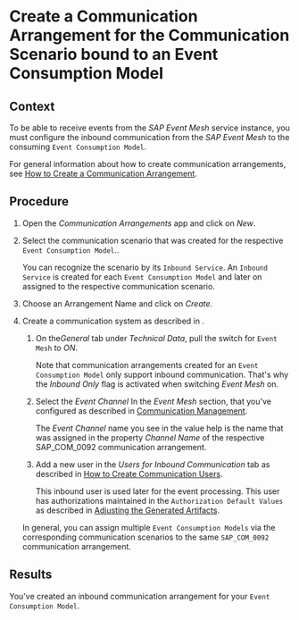 <!-- loio711286a6629c4f209ff42e5e1383ab88 -->

# Create a Communication Arrangement for the Communication Scenario bound to an Event Consumption Model



## Context

To be able to receive events from the *SAP Event Mesh* service instance, you must configure the inbound communication from the *SAP Event Mesh* to the consuming `Event Consumption Model`.

For general information about how to create communication arrangements, see [How to Create a Communication Arrangement](../50-administration-and-ops/how-to-create-a-communication-arrangement-a0771f6.md).



## Procedure

1.  Open the *Communication Arrangements* app and click on *New*.

2.  Select the communication scenario that was created for the respective `Event Consumption Model`..

    You can recognize the scenario by its `Inbound Service`. An `Inbound Service` is created for each `Event Consumption Model` and later on assigned to the respective communication scenario.

3.  Choose an Arrangement Name and click on *Create*.

4.  Create a communication system as described in .

    1.  On the*General* tab under *Technical Data*, pull the switch for `Event Mesh` to *ON*.

        Note that communication arrangements created for an `Event Consumption Model` only support inbound communication. That's why the *Inbound Only* flag is activated when switching *Event Mesh* on.

    2.  Select the *Event Channel* In the *Event Mesh* section, that you've configured as described in [Communication Management](communication-management-56cf82e.md).

        The *Event Channel* name you see in the value help is the name that was assigned in the property *Channel Name* of the respective SAP\_COM\_0092 communication arrangement.

    3.  Add a new user in the *Users for Inbound Communication* tab as described in [How to Create Communication Users](../50-administration-and-ops/how-to-create-communication-users-0377ade.md).

        This inbound user is used later for the event processing. This user has authorizations maintained in the `Authorization Default Values` as described in [Adjusting the Generated Artifacts](https://help.sap.com/docs/SAP_S4HANA_CLOUD/25cf71e63940453397a32dc2b7676947/090230c1c26346518c5b82687ab2cd6f.html).


    In general, you can assign multiple `Event Consumption Models` via the corresponding communication scenarios to the same `SAP_COM_0092` communication arrangement.




<a name="loio711286a6629c4f209ff42e5e1383ab88__result_knv_5mz_xtb"/>

## Results

You've created an inbound communication arrangement for your `Event Consumption Model`.

